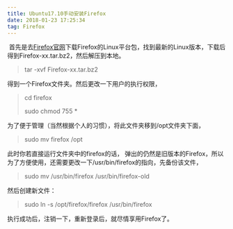```yaml
---
title: Ubuntu17.10手动安装Firefox
date: 2018-01-23 17:25:34
tag: Firefox
---
```




​	首先是去[Firefox官网](https://www.mozilla.org/zh-CN/firefox/new/)下载Firefox的Linux平台包，找到最新的Linux版本，下载后得到Firefox-xx.tar.bz2，然后解压到本地。

> tar -xvf Firefox-xx.tar.bz2

得到一个Firefox文件夹。然后更改一下用户的执行权限，

> cd firefox
>
> sudo chmod 755 *

为了便于管理（当然根据个人的习惯），将此文件夹移到/opt文件夹下面，

> sudo mv firefox /opt

此时你若直接运行文件夹中的firefox的话， 弹出的仍然是旧版本的Firefox，所以为了方便使用，还需要更改一下/usr/bin/firefox的指向，先备份该文件，

> sudo mv /usr/bin/firefox /usr/bin/firefox-old

然后创建新文件：

> sudo ln -s /opt/firefox/firefox /usr/bin/firefox

执行成功后，注销一下，重新登录后，就尽情享用Firefox了。



